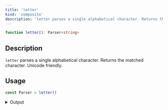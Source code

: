 ```yaml
---
title: 'letter'
kind: 'composite'
description: 'letter parses a single alphabetical character. Returns the matched character. Unicode friendly.'
---
```


```typescript {{ withLineNumbers: false }}
function letter(): Parser<string>
```

## Description

`letter` parses a single alphabetical character. Returns the matched character. Unicode friendly.

## Usage

```typescript
const Parser = letter()
```

<details>
  <summary>Output</summary>

  ### Success

  ```typescript
  run(Parser).with('X')

  {
    kind: 'success',
    state: { text: 'X', index: 1 },
    value: 'X'
  }
  ```

  ```typescript
  run(Parser).with('こ')

  {
    kind: 'success',
    state: { text: 'こ', index: 1 },
    value: 'こ'
  }
  ```

  ### Failure

  ```typescript
  run(Parser).with('8')

  {
    kind: 'failure',
    state: { text: '8', index: 0 },
    expected: 'letter'
  }
  ```
</details>
